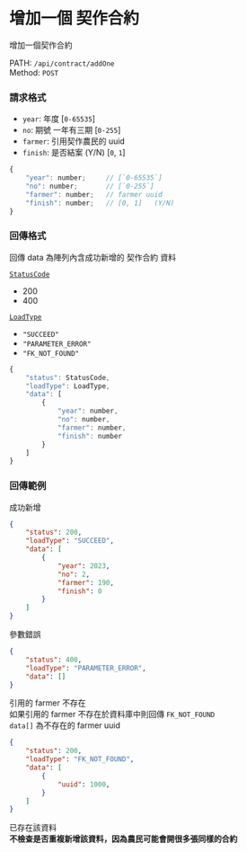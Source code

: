 # 增加一個 契作合約

增加一個契作合約

PATH: `/api/contract/addOne`  
Method: `POST`


### 請求格式
* `year`: 年度                     [`0-65535`]
* `no`: 期號 一年有三期             [`0-255`]
* `farmer`: 引用契作農民的 uuid
* `finish`: 是否結案 (Y/N)          [`0`, `1`]

```js
{
    "year": number;     // [`0-65535`]
    "no": number;       // [`0-255`]
    "farmer": number;   // farmer uuid
    "finish": number;   // [0, 1]   (Y/N)
}
```

### 回傳格式

回傳 data 為陣列內含成功新增的 契作合約 資料  

[`StatusCode`](../types.md#statuscode)  
* 200
* 400

[`LoadType`](../types.md#loadtype)  
* `"SUCCEED"`
* `"PARAMETER_ERROR"`
* `"FK_NOT_FOUND"`

```js
{
    "status": StatusCode,
    "loadType": LoadType,
    "data": [
        {
            "year": number,
            "no": number,
            "farmer": number,
            "finish": number
        }
    ]
}
```

### 回傳範例
成功新增
```json
{
    "status": 200,
    "loadType": "SUCCEED",
    "data": [
        {
            "year": 2023,
            "no": 2,
            "farmer": 190,
            "finish": 0
        }
    ]
}
```

參數錯誤
```json
{
    "status": 400,
    "loadType": "PARAMETER_ERROR",
    "data": []
}
```

引用的 farmer 不存在  
如果引用的 farmer 不存在於資料庫中則回傳 `FK_NOT_FOUND`  
`data[]` 為不存在的 farmer uuid
```json
{
    "status": 200,
    "loadType": "FK_NOT_FOUND",
    "data": [
        {
            "uuid": 1000,
        }
    ]
}
```

已存在該資料  
**不檢查是否重複新增該資料，因為農民可能會開很多張同樣的合約**
